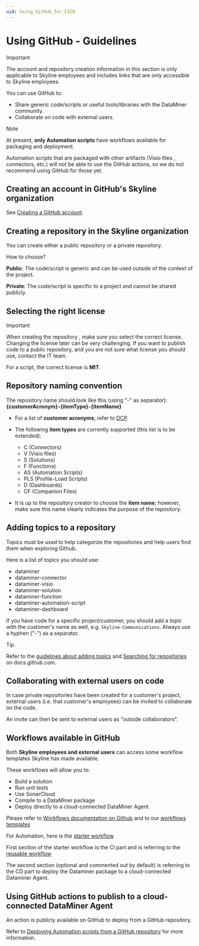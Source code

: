 ```yaml
---
uid: Using_GitHub_for_CICD
---
```


# Using GitHub - Guidelines

> [!IMPORTANT]
> The account and repository creation information in this section is only applicable to Skyline employees and includes links that are only accessible to Skyline employees.

You can use GitHub to:

- Share generic code/scripts or useful tools/libraries with the DataMiner community.
- Collaborate on code with external users.

> [!NOTE]
> At present, **only Automation scripts** have workflows available for packaging and deployment.
>
> Automation scripts that are packaged with other artifacts (Visio files , connectors, etc.) will not be able to use the GitHub actions, so we do not recommend using GitHub for those yet.

## Creating an account in GitHub's Skyline organization

See [Creating a GitHub account](https://internaldocs.skyline.be/Corporate/OfficeConventions/OC_Corporate/IT/IT_GitHub.html).

## Creating a repository in the Skyline organization

You can create either a public repository or a private repository.

How to choose?

**Public**: The code/script is generic and can be used outside of the context of the project.

**Private**: The code/script is specific to a project and cannot be shared publicly.

## Selecting the right license

> [!IMPORTANT]
> When creating the repository , make sure you select the correct license. Changing the license later can be very challenging. If you want to publish code to a public repository, and you are not sure what license you should use, contact the IT team.

For a script, the correct license is **MIT**.

## Repository naming convention

The repository name should look like this (using "-" as separator): **{customerAcronym}-{itemType}-{itemName}**

- For a list of **customer acronyms**, refer to [DCP](https://dcp.skyline.be/Lists/Customers/AllItems.aspx).

- The following **item types** are currently supported (this list is to be extended):

  - C (Connectors)
  - V (Visio files)
  - S (Solutions)
  - F (Functions)
  - AS (Automation Scripts)
  - PLS (Profile-Load Scripts)
  - D (Dashboards)
  - CF (Companion Files)

- It is up to the repository creator to choose the **item name**; however, make sure this name clearly indicates the purpose of the repository.

## Adding topics to a repository

Topics must be used to help categorize the repositories and help users find them when exploring Github.

Here is a list of topics you should use:

- dataminer
- dataminer-connector
- dataminer-visio
- dataminer-solution
- dataminer-function
- dataminer-automation-script
- dataminer-dashboard

If you have code for a specific project/customer, you should add a topic with the customer's name as well, e.g. `Skyline-Communications`. Always use a hyphen ("-") as a separator.

> [!TIP]
> Refer to the [guidelines about adding topics](https://docs.github.com/en/repositories/managing-your-repositorys-settings-and-features/customizing-your-repository/classifying-your-repository-with-topics) and [Searching for repositories](https://docs.github.com/en/search-github/searching-on-github/searching-for-repositories) on docs.github.com.

## Collaborating with external users on code

In case private repositories have been created for a customer's project, external users (i.e. that customer's employees) can be invited to collaborate on the code.

An invite can then be sent to external users as "outside collaborators".

## Workflows available in GitHub

Both **Skyline employees and external users** can access some workflow templates Skyline has made available.

These workflows will allow you to:

- Build a solution
- Run unit tests
- Use SonarCloud
- Compile to a DataMiner package
- Deploy directly to a cloud-connected DataMiner Agent

Please refer to [Workflows documentation on Github](https://docs.github.com/en/actions/using-workflows/about-workflows) and to our [workflows templates](https://github.com/SkylineCommunications/.github/tree/main/workflow-templates)

For Automation, here is the [starter workflow](https://github.com/SkylineCommunications/.github/blob/main/workflow-templates/DataMiner-CICD-Automation.yml)

First section of the starter workflow is the CI part and is referring to the [reusable workflow](https://github.com/SkylineCommunications/_ReusableWorkflows)

The second section (optional and commented out by default) is referring to the CD part to deploy the Dataminer package to a cloud-connected Dataminer Agent.

## Using GitHub actions to publish to a cloud-connected DataMiner Agent

An action is publicly available on GitHub to deploy from a GitHub repository.

Refer to [Deploying Automation scripts from a GitHub repository](xref:Deploying_Automation_scripts_from_a_GitHub_repository) for more information.
